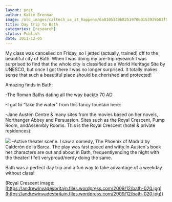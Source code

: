 ```yaml
---
layout: post
author: Katie Brennan
image: /old_images/caltech_as_it_happens/6a0105349b8251970b0153939b03f5970b.jpg
title: Day trip to Bath 
categories: [research]
status: Publish
date: 2011-12-05
---
```



My class was cancelled on Friday, so I jetted (actually, trained) off to the beautiful city of Bath. When I was doing my pre-trip research I was surprised to find that the whole city is classified as a World Heritage Site by UNESCO, but once I got there I was no longer surprised. It totally makes sense that such a beautiful place should be cherished and protected!

Amazing finds in Bath:

-The Roman Baths dating all the way backto 70 AD

-I got to "take the water" from this fancy fountain here:

-Jane Austen Centre &amp; many sites from the movies based on her novels, Northanger Abbey and Persuasion. Sites such as the Royal Crescent, Pump Room, andAssembly Rooms. This is the Royal Crescent (hotel &amp; private residences):

![](/old_images/caltech_as_it_happens/6a0105349b8251970b015393e4f928970b.jpg)
-Active theater scene. I saw a comedy, The Phoenix of Madrid by Calderón de la Barca. The play was fast paced and witty.In Austen's book her characters are out and about in Bath, frequentlyending the night with the theater! I felt veryproud/nerdy doing the same.

Bath was a perfect day trip and a fun way to take advantage of a weekday without class!

(Royal Crescent image: [https://andrewinvadesbritain.files.wordpress.com/2009/12/bath-020.jpg](https://andrewinvadesbritain.files.wordpress.com/2009/12/bath-020.jpg))

